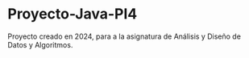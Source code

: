 # Proyecto-Java-PI4

Proyecto creado en 2024, para a la asignatura de Análisis y Diseño de Datos y Algoritmos.
